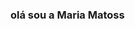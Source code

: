 ### olá sou a Maria Matoss

<!--
**mariamatoss/mariamatoss** is a ✨ _special_ ✨ repository because its `README.md` (this file) appears on your GitHub profile.

Here are some ideas to get you started:

- 🔭contate-me email:avb17maria@gmail.com
- 😄 front-end


